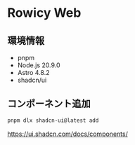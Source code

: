 # Rowicy Web

## 環境情報

- pnpm
- Node.js 20.9.0
- Astro 4.8.2
- shadcn/ui

## コンポーネント追加

```sh
pnpm dlx shadcn-ui@latest add
```

https://ui.shadcn.com/docs/components/
